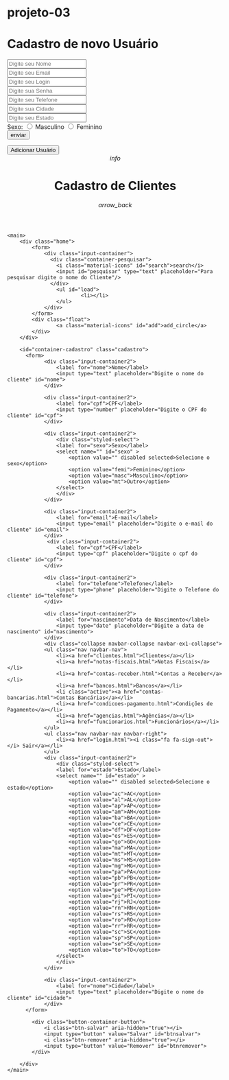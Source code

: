 # projeto-03
<div id="app"></div>

<html>
    <head>
        <meta charset="UTF-8">
        <link rel="stylesheet" href="../../assets/css/exemplo.css">
        <link rel="stylesheet" href="//maxcdn.bootstrapcdn.com/font-awesome/4.3.0/css/font-awesome.min.css">
        <link href="https://fonts.googleapis.com/css?family=Oswald:200" rel="stylesheet">
        <title>Usuários</title>
    </head>
    <body>
        <div class="container-table">
            <div class="content">
                <div id="formulario" class="formulario">
                    <div>
                        <form action="createUser.php" method="post">
                            <div id="title">
                                <h1 id="title-form">Cadastro de novo Usuário</h1>
                                <a class="close"><i class="fa fa-times-circle" aria-hidden="true"></i></a>
                            </div>
                            <div class="container-form">
                                <div class="input_div">
                                    <input class="input_form" type="text" name="name" placeholder="Digite seu Nome"
                                    value="" required>
                                </div>
                                <div class="input_div">
                                    <input class="input_form" type="text" name="email" placeholder="Digite seu Email"
                                    value="" required>
                                </div>
                                <div class="input_div">
                                    <input class="input_form" type="text" name="login" placeholder="Digite seu Login"
                                    value="" required>
                                </div>
                                <div class="input_div">
                                    <input class="input_form" type="password" name="password" placeholder="Digite sua Senha" required>
                                </div>
                                 <div class="input_div">
                                    <input class="input_form" type="text" name="telefone" placeholder="Digite seu Telefone"
                                    value="" required>
                                </div>
                                 <div class="input_div">
                                    <input class="input_form" type="text" name="city" placeholder="Digite sua Cidade"
                                    value="" required>
                                </div>
                                 <div class="input_div">
                                    <input class="input_form" type="text" name="state" placeholder="Digite seu Estado"
                                    value="" required>
                                </div>
                                 <div class="input_div">
                                    Sexo:
                                    <input type="radio" name="masc"
                                    value="Masculino" required> Masculino
                                    <input type="radio" name="fem"
                                    value="Feminino" required> Feminino
                                </div>
                            </div>
                            <button class="send-buttons" name="action" value="create"> enviar </button>
                        </form>
                    </div>
                </div>
            </div>
        </div>
    <div class="container-table">
            <button id="form-button" class="add_table">
                Adicionar Usuário <i class="fa fa-plus" aria-hidden="true"></i>
            </button>
            <div class="content">
              <head>
    <meta charset="UTF-8" />
    <title></title>
    <link href='https://fonts.googleapis.com/css?family=Open Sans' rel='stylesheet'>
    <link rel="stylesheet" type="text/css" href="estilo.css">
    <link rel="stylesheet" href="https://fonts.googleapis.com/icon?family=Material+Icons">
</head>

<body onload="carregar()">
    <header>
        <div class="barra">
            <i class="material-icons mysize" id="info">info</i>
            <h1>Cadastro de Clientes</h1>
            <i class="material-icons mysize2" id="voltar">arrow_back</i>
        </div>
    </header>
        
    <main>
        <div class="home">  
            <form>
                <div class="input-container">
                  <div class="container-pesquisar">
                    <i class="material-icons" id="search">search</i>
                    <input id="pesquisar" type="text" placeholder="Para pesquisar digite o nome do Cliente"/>
                  </div>
                    <ul id="load">
                            <li></li>
                    </ul>
                </div>
            </form>
            <div class="float">
                    <a class="material-icons" id="add">add_circle</a>
            </div>
        </div>
           
        <id="container-cadastro" class="cadastro">
          <form>
                <div class="input-container2">
                    <label for="nome">Nome</label>
                    <input type="text" placeholder="Digite o nome do cliente" id="nome">
                </div>
                  
                <div class="input-container2">
                    <label for="cpf">CPF</label>
                    <input type="number" placeholder="Digite o CPF do cliente" id="cpf">
                </div>
                    
                <div class="input-container2">
                    <div class="styled-select">
                    <label for="sexo">Sexo</label>
                    <select name="" id="sexo" >
                        <option value="" disabled selected>Selecione o sexo</option>
                        <option value="femi">Feminino</option>
                        <option value="masc">Masculino</option>
                        <option value="mt">Outro</option>
                    </select>
                    </div>
                </div>
                    
                <div class="input-container2">
                    <label for="email">E-mail</label>
                    <input type="email" placeholder="Digite o e-mail do cliente" id="email">
                </div>
                 <div class="input-container2">
                    <label for="cpf">CPF</label>
                    <input type="cpf" placeholder="Digite o cpf do cliente" id="cpf">
                </div>

                <div class="input-container2">
                    <label for="telefone">Telefone</label>
                    <input type="phone" placeholder="Digite o Telefone do cliente" id="telefone">
                </div>
                  
                <div class="input-container2">
                    <label for="nascimento">Data de Nascimento</label>
                    <input type="date" placeholder="Digite a data de nascimento" id="nascimento">
                </div>
                <div class="collapse navbar-collapse navbar-ex1-collapse">
				<ul class="nav navbar-nav">
					<li><a href="clientes.html">Clientes</a></li>
					<li><a href="notas-fiscais.html">Notas Fiscais</a></li>
					<li><a href="contas-receber.html">Contas a Receber</a></li>
					<li><a href="bancos.html">Bancos</a></li>
					<li class="active"><a href="contas-bancarias.html">Contas Bancárias</a></li>
					<li><a href="condicoes-pagamento.html">Condições de Pagamento</a></li>
					<li><a href="agencias.html">Agências</a></li>
					<li><a href="funcionarios.html">Funcionários</a></li>
				</ul>
				<ul class="nav navbar-nav navbar-right">
					<li><a href="login.html"><i class="fa fa-sign-out"></i> Sair</a></li>
				</ul>
                <div class="input-container2">
                    <div class="styled-select">
                    <label for="estado">Estado</label>
                    <select name="" id="estado" >
                        <option value="" disabled selected>Selecione o estado</option>
                        <option value="ac">AC</option>
                        <option value="al">AL</option>
                        <option value="ap">AP</option>
                        <option value="am">AM</option>
                        <option value="ba">BA</option>
                        <option value="ce">CE</option>
                        <option value="df">DF</option>
                        <option value="es">ES</option>
                        <option value="go">GO</option>
                        <option value="ma">MA</option>
                        <option value="mt">MT</option>
                        <option value="ms">MS</option>
                        <option value="mg">MG</option>
                        <option value="pa">PA</option>
                        <option value="pb">PB</option>
                        <option value="pr">PR</option>
                        <option value="pe">PE</option>
                        <option value="pi">PI</option>
                        <option value="rj">RJ</option>
                        <option value="rn">RN</option>
                        <option value="rs">RS</option>
                        <option value="ro">RO</option>
                        <option value="rr">RR</option>
                        <option value="sc">SC</option>
                        <option value="sp">SP</option>
                        <option value="se">SE</option>
                        <option value="to">TO</option>
                    </select>
                    </div>
                </div>
          
                <div class="input-container2">
                    <label for="nome">Cidade</label>
                    <input type="text" placeholder="Digite o nome do cliente" id="cidade">
                </div>
          </form>
          
            <div class="button-container-button">
                <i class="btn-salvar" aria-hidden="true"></i>
                <input type="button" value="Salvar" id="btnsalvar">
                <i class="btn-remover" aria-hidden="true"></i>
                <input type="button" value="Remover" id="btnremover">
            </div>
              
        </div>
    </main>

<script type="text/javascript" src="javascript.js"></script>  

